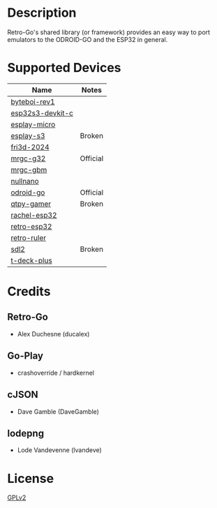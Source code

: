 # Description

Retro-Go's shared library (or framework) provides an easy way to port emulators to the ODROID-GO and the ESP32 in general.


# Supported Devices

| Name                                                          | Notes |
|---------------------------------------------------------------|--------|
| [byteboi-rev1](targets/byteboi-rev1/docs/README.md)           |   |
| [esp32s3-devkit-c](targets/esp32s3-devkit-c/docs/README.md)   |   |
| [esplay-micro](targets/esplay-micro/docs/README.md)           |   |
| [esplay-s3](targets/esplay-s3/docs/README.md)                 | Broken |
| [fri3d-2024](targets/fri3d-2024/docs/README.md)               |   |
| [mrgc-g32](targets/mrgc-g32/docs/README.md)                   | Official |
| [mrgc-gbm](targets/mrgc-gbm/docs/README.md)                   |  |
| [nullnano](targets/nullnano/docs/README.md)                   |  |
| [odroid-go](targets/odroid-go/docs/README.md)                 | Official |
| [qtpy-gamer](targets/qtpy-gamer/docs/README.md)               | Broken |
| [rachel-esp32](targets/rachel-esp32/docs/README.md)           |   |
| [retro-esp32](targets/retro-esp32/docs/README.md)             |   |
| [retro-ruler](targets/retro-ruler-V1/docs/README.md)          |   |
| [sdl2](targets/sdl2/docs/README.md)                           | Broken |
| [t-deck-plus](targets/t-deck-plus/docs/README.md)             |  |


# Credits

## Retro-Go
- Alex Duchesne (ducalex)

## Go-Play
- crashoverride / hardkernel

## cJSON
- Dave Gamble (DaveGamble)

## lodepng
- Lode Vandevenne (lvandeve)

# License
[GPLv2](COPYING)

